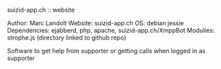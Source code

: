 suizid-app.ch ::  website

Author: Marc Landolt
Website: suizid-app.ch
OS: debian jessie
Dependencies: ejabberd, php, apache, suizid-app.ch/XmppBot
Modulies: strophe.js (directory linked to github repo)

Software to get help from supporter or getting calls when logged in as supporter
